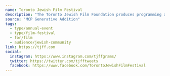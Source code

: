 ```yaml
---
name: Toronto Jewish Film Festival
description: "The Toronto Jewish Film Foundation produces programming and projects offering the best feature films, documentaries and shorts from Canada and around the world, on themes of Jewish culture and identity."
source: "MCP Generative Addition"
tags:
  - type/annual-event
  - type/film-festival
  - for/film
  - audience/jewish-community
link: https://tjff.com
social:
  instagram: https://www.instagram.com/tjffgrams/
  twitter: https://twitter.com/tjfftweets
  facebook: https://www.facebook.com/TorontoJewishFilmFestival
---
```

